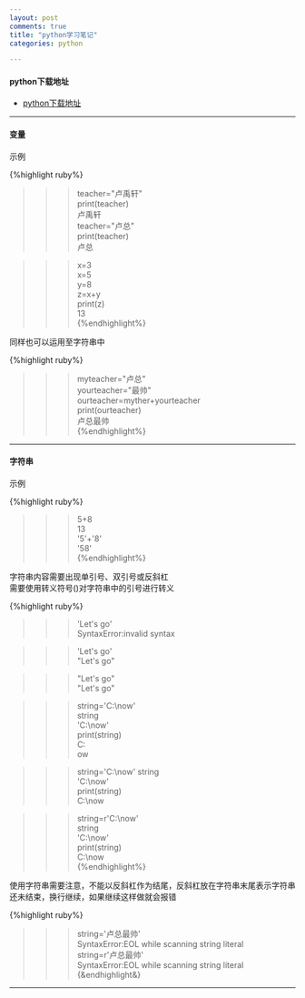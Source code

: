 ```yaml
---
layout: post
comments: true
title: "python学习笔记"
categories: python

---
```

#### python下载地址
* [python下载地址](http://www.python.org)

---
#### 变量

示例

{%highlight ruby%}
>>>teacher="卢禹轩"  
>>>print(teacher)  
卢禹轩  
>>>teacher="卢总"  
>>>print(teacher)  
卢总  

>>>x=3  
>>>x=5  
>>>y=8  
>>>z=x+y  
>>>print(z)  
13  
{%endhighlight%}

同样也可以运用至字符串中

{%highlight ruby%}
>>>myteacher="卢总"  
>>>yourteacher="最帅"  
>>>ourteacher=myther+yourteacher  
>>>print(ourteacher)  
卢总最帅  
{%endhighlight%}

---
#### 字符串
示例

{%highlight ruby%}
>>>5+8  
13  
>>>'5'+'8'  
'58'  
{%endhighlight%}

字符串内容需要出现单引号、双引号或反斜杠  
需要使用转义符号(\)对字符串中的引号进行转义  

{%highlight ruby%}
>>>'Let's go'  
SyntaxError:invalid syntax

>>>'Let\'s go'  
"Let's go"

>>>"Let's go"  
"Let's go"

>>>string='C:\now'  
>>>string  
'C:\now'  
>>>print(string)  
C:  
ow

>>>string='C:\\now'
>>>string  
'C:\\now'  
>>>print(string)  
C:\now

>>>string=r'C:\now'  
>>>string  
'C:\\now'  
>>>print(string)  
C:\now  
{%endhighlight%}

使用字符串需要注意，不能以反斜杠作为结尾，反斜杠放在字符串末尾表示字符串还未结束，换行继续，如果继续这样做就会报错

{%highlight ruby%}
>>>string='卢总最帅\'  
SyntaxError:EOL while scanning string literal  
>>>string=r'卢总最帅\'  
SyntaxError:EOL while scanning string literal  
{&endhighlight&}

---
